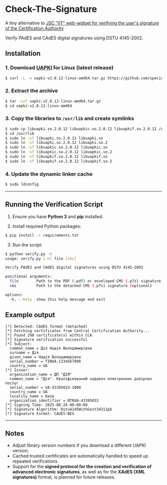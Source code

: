 # Check-The-Signature
A tiny alternative to [JSC "IIT" web-widget for verifying the user's signature of the Certification Authority](https://eu.iit.com.ua/verify-widget)

Verify PAdES and CAdES digital signatures using DSTU 4145-2002.


## Installation

### 1. Download [UAPKI](https://github.com/specinfo-ua/UAPKI) for Linux (latest release)

```sh
$ curl -L -o uapki-v2.0.12-linux-amd64.tar.gz https://github.com/specinfo-ua/UAPKI/releases/download/v2.0.12/uapki-v2.0.12-linux-amd64.tar.gz
```

### 2. Extract the archive

```sh
$ tar -xzf uapki-v2.0.12-linux-amd64.tar.gz
$ cd uapki-v2.0.12-linux-amd64
```

### 3. Copy the libraries to `/usr/lib` and create symlinks

```sh
$ sudo cp libuapki.so.2.0.12 libuapkic.so.2.0.12 libuapkif.so.2.0.12 /usr/lib/
$ cd /usr/lib
$ sudo ln -sf libuapki.so.2.0.12 libuapki.so
$ sudo ln -sf libuapki.so.2.0.12 libuapki.so.2
$ sudo ln -sf libuapkic.so.2.0.12 libuapkic.so
$ sudo ln -sf libuapkic.so.2.0.12 libuapkic.so.2
$ sudo ln -sf libuapkif.so.2.0.12 libuapkif.so
$ sudo ln -sf libuapkif.so.2.0.12 libuapkif.so.2
```

### 4. Update the dynamic linker cache

```sh
$ sudo ldconfig
```

---

## Running the Verification Script

1. Ensure you have **Python 3** and **pip** installed.

2. Install required Python packages:

```sh
$ pip install -r requirements.txt
```

3. Run the script:

```sh
$ python verify.py -h
usage: verify.py [-h] file [cms]

Verify PAdES and CAdES digital signatures using DSTU 4145-2002

positional arguments:
  file        Path to the PDF (.pdf) or enveloped CMS (.p7s) signature
  cms         Path to the detached CMS (.p7s) signature (optional)

options:
  -h, --help  show this help message and exit
```

## Example output

```
[*] Detected: CAdES format (detached)
[*] Fetching certificates from Central Certification Authority...
[*] Found 298 certificate(s) within CCA
[*] Signature verification successful
[*] Subject:
  common_name = Дія Надія Володимирівна
  surname = Дія
  given_name = Надія Володимирівна
  serial_number = TINUA-1234567890
  country_name = UA
[*] Issuer:
  organization_name = ДП "ДІЯ"
  common_name = "Дія". Кваліфікований надавач електронних довірчих послуг
  serial_number = UA-43395033-1000
  country_name = UA
  locality_name = Київ
  organization_identifier = NTRUA-43395033
[*] Signing Time: 2025-08-24 00:00:00
[*] Signature Algorithm: Dstu4145WithGost34311pb
[*] Signature Format: CAdES-BES
```

---

## Notes

* Adjust library version numbers if you download a different UAPKI version.
* Cached trusted certificates are automatically handled to speed up repeated verifications.
* Support for the **signed protocol for the creation and verification of advanced electronic signatures**, as well as for the **XAdES (XML signatures)** format, is planned for future releases.
